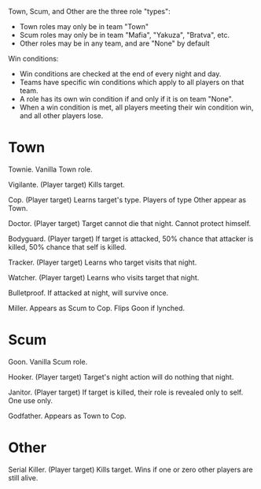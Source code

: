 Town, Scum, and Other are the three role "types":

- Town roles may only be in team "Town"
- Scum roles may only be in team "Mafia", "Yakuza", "Bratva", etc.
- Other roles may be in any team, and are "None" by default

Win conditions:

- Win conditions are checked at the end of every night and day. 
- Teams have specific win conditions which apply to all players on that team.
- A role has its own win condition if and only if it is on team "None".
- When a win condition is met, all players meeting their win condition win, and all other players lose.

Town
====

Townie. Vanilla Town role.

Vigilante. (Player target) Kills target.

Cop. (Player target) Learns target's type. Players of type Other appear as Town.

Doctor. (Player target) Target cannot die that night. Cannot protect himself.

Bodyguard. (Player target) If target is attacked, 50% chance that attacker is killed, 50% chance that self is killed.

Tracker. (Player target) Learns who target visits that night.

Watcher. (Player target) Learns who visits target that night.

Bulletproof. If attacked at night, will survive once.

Miller. Appears as Scum to Cop. Flips Goon if lynched.

Scum
====

Goon. Vanilla Scum role.

Hooker. (Player target) Target's night action will do nothing that night.

Janitor. (Player target) If target is killed, their role is revealed only to self. One use only.

Godfather. Appears as Town to Cop.

Other
=====

Serial Killer. (Player target) Kills target. Wins if one or zero other players are still alive.
